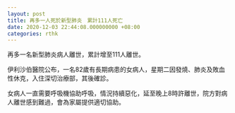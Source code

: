 ```yaml
---
layout: post
title: 再多一人死於新型肺炎　累計111人死亡
date: 2020-12-03 22:44:08.000000000 +08:00
categories: rthk
---
```


再多一名新型肺炎病人離世，累計增至111人離世。

伊利沙伯醫院公布，一名82歲有長期病患的女病人，星期二因發燒、肺炎及敗血性休克，入住深切治療部，其後確診。

女病人一直需要呼吸機協助呼吸，情況持續惡化，延至晚上8時許離世，院方對病人離世感到難過，會為家屬提供適切協助。
